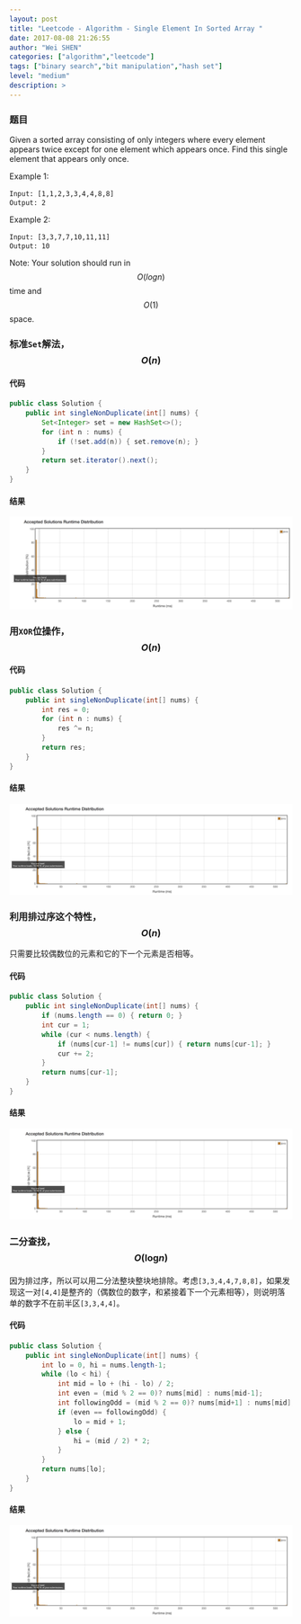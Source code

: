 ```yaml
---
layout: post
title: "Leetcode - Algorithm - Single Element In Sorted Array "
date: 2017-08-08 21:26:55
author: "Wei SHEN"
categories: ["algorithm","leetcode"]
tags: ["binary search","bit manipulation","hash set"]
level: "medium"
description: >
---
```


### 题目
Given a sorted array consisting of only integers where every element appears twice except for one element which appears once. Find this single element that appears only once.

Example 1:
```
Input: [1,1,2,3,3,4,4,8,8]
Output: 2
```
Example 2:
```
Input: [3,3,7,7,10,11,11]
Output: 10
```
Note: Your solution should run in $$O(log n)$$ time and $$O(1)$$ space.

### 标准`Set`解法，$$O(n)$$

#### 代码
```java
public class Solution {
    public int singleNonDuplicate(int[] nums) {
        Set<Integer> set = new HashSet<>();
        for (int n : nums) {
            if (!set.add(n)) { set.remove(n); }
        }
        return set.iterator().next();
    }
}
```

#### 结果
![single-element-in-sorted-array-1](/images/leetcode/single-element-in-sorted-array-1.png)


### 用`XOR`位操作，$$O(n)$$

#### 代码
```java
public class Solution {
    public int singleNonDuplicate(int[] nums) {
        int res = 0;
        for (int n : nums) {
            res ^= n;
        }
        return res;
    }
}
```

#### 结果
![single-element-in-sorted-array-2](/images/leetcode/single-element-in-sorted-array-2.png)


### 利用排过序这个特性，$$O(n)$$
只需要比较偶数位的元素和它的下一个元素是否相等。

#### 代码
```java
public class Solution {
    public int singleNonDuplicate(int[] nums) {
        if (nums.length == 0) { return 0; }
        int cur = 1;
        while (cur < nums.length) {
            if (nums[cur-1] != nums[cur]) { return nums[cur-1]; }
            cur += 2;
        }
        return nums[cur-1];
    }
}
```

#### 结果
![single-element-in-sorted-array-3](/images/leetcode/single-element-in-sorted-array-3.png)

### 二分查找，$$O(\log_{}{n})$$
因为排过序，所以可以用二分法整块整块地排除。考虑`[3,3,4,4,7,8,8]`，如果发现这一对`[4,4]`是整齐的（偶数位的数字，和紧接着下一个元素相等），则说明落单的数字不在前半区`[3,3,4,4]`。

#### 代码

```java
public class Solution {
    public int singleNonDuplicate(int[] nums) {
        int lo = 0, hi = nums.length-1;
        while (lo < hi) {
            int mid = lo + (hi - lo) / 2;
            int even = (mid % 2 == 0)? nums[mid] : nums[mid-1];
            int followingOdd = (mid % 2 == 0)? nums[mid+1] : nums[mid];
            if (even == followingOdd) {
                lo = mid + 1;
            } else {
                hi = (mid / 2) * 2;
            }
        }
        return nums[lo];
    }
}
```

#### 结果
![single-element-in-sorted-array-4](/images/leetcode/single-element-in-sorted-array-4.png)
